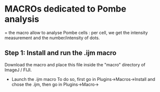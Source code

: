 # MACROs dedicated to Pombe analysis

= the macro allow to analyse Pombe cells : per cell, we get the intensity measurement and the number/intensity of dots.

## Step 1: Install and run the .ijm macro

Download the macro and place this file inside the "macro" directory of ImageJ / FIJI.

* Launch the .ijm macro 
To do so, first go in Plugins->Macros->Install and chose the .ijm, then go in Plugins->Macro->
